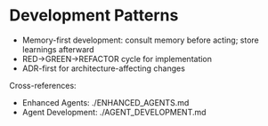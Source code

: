 # Development Patterns

- Memory-first development: consult memory before acting; store learnings afterward
- RED→GREEN→REFACTOR cycle for implementation
- ADR-first for architecture-affecting changes

Cross-references:
- Enhanced Agents: ./ENHANCED_AGENTS.md
- Agent Development: ./AGENT_DEVELOPMENT.md

